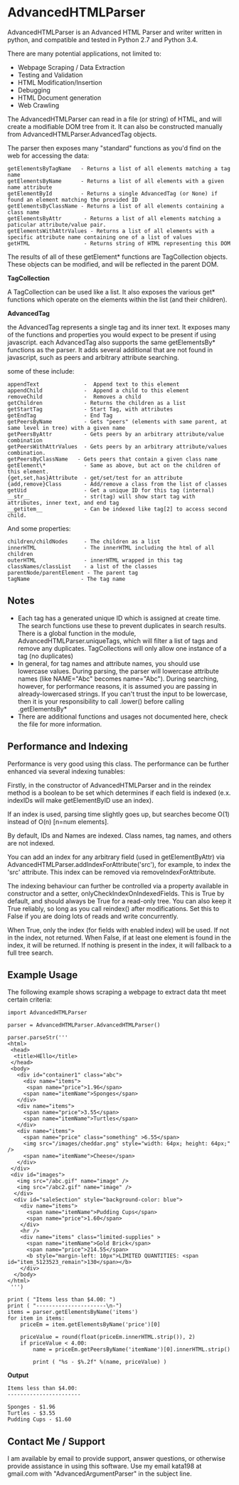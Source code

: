 
AdvancedHTMLParser
==================

AdvancedHTMLParser is an Advanced HTML Parser and writer written in python, and compatible and tested in Python 2.7 and Python 3.4.

There are many potential applications, not limited to:
 * Webpage Scraping / Data Extraction
 * Testing and Validation
 * HTML Modification/Insertion
 * Debugging
 * HTML Document generation
 * Web Crawling

The AdvancedHTMLParser can read in a file (or string) of HTML, and will create a modifiable DOM tree from it. It can also be constructed manually from AdvancedHTMLParser.AdvancedTag objects.

The parser then exposes many "standard" functions as you'd find on the web for accessing the data:

    getElementsByTagName   - Returns a list of all elements matching a tag name
    getElementsByName      - Returns a list of all elements with a given name attribute
    getElementById         - Returns a single AdvancedTag (or None) if found an element matching the provided ID
    getElementsByClassName - Returns a list of all elements containing a class name
    getElementsByAttr       - Returns a list of all elements matching a paticular attribute/value pair.
    getElementsWithAttrValues - Returns a list of all elements with a specific attribute name containing one of a list of values
    getHTML                 - Returns string of HTML representing this DOM

The results of all of these getElement\* functions are TagCollection objects. These objects can be modified, and will be reflected in the parent DOM.

**TagCollection**

A TagCollection can be used like a list. It also exposes the various get\* functions which operate on the elements within the list (and their children).

**AdvancedTag**

the AdvancedTag represents a single tag and its inner text. It exposes many of the functions and properties you would expect to be present if using javascript.
each AdvancedTag also supports the same getElementsBy\* functions as the parser. It adds several additional that are not found in javascript, such as peers and arbitrary attribute searching.

some of these include:

    appendText              -  Append text to this element
    appendChild             -  Append a child to this element
    removeChild             -  Removes a child
    getChildren             - Returns the children as a list
    getStartTag             - Start Tag, with attributes
    getEndTag               - End Tag
    getPeersByName          - Gets "peers" (elements with same parent, at same level in tree) with a given name
    getPeersByAttr          - Gets peers by an arbitrary attribute/value combination
    getPeersWithAttrValues  - Gets peers by an arbitrary attribute/values combination. 
    getPeersByClassName   - Gets peers that contain a given class name
    getElement\*            - Same as above, but act on the children of this element.
    {get,set,has}Attribute  - get/set/test for an attribute
    {add,remove}Class       - Add/remove a class from the list of classes
    getUid                  - Get a unique ID for this tag (internal)
    __str__                 - str(tag) will show start tag with attributes, inner text, and end tag
    __getitem__             - Can be indexed like tag[2] to access second child.

And some properties:

    children/childNodes     - The children as a list
    innerHTML               - The innerHTML including the html of all children
    outerHTML               - innerHTML wrapped in this tag
    classNames/classList    - a list of the classes
    parentNode/parentElement - The parent tag
    tagName                - The tag name


Notes
-----

* Each tag has a generated unique ID which is assigned at create time. The search functions use these to prevent duplicates in search results. There is a global function in the module, AdvancedHTMLParser.uniqueTags, which will filter a list of tags and remove any duplicates. TagCollections will only allow one instance of a tag (no duplicates)
* In general, for tag names and attribute names, you should use lowercase values. During parsing, the parser will lowercase attribute names (like NAME="Abc" becomes name="Abc"). During searching, however, for performance reasons, it is assumed you are passing in already-lowercased strings. If you can't trust the input to be lowercase, then it is your responsibility to call .lower() before calling .getElementsBy\*
* There are additional functions and usages not documented here, check the file for more information.

Performance and Indexing
------------------------

Performance is very good using this class. The performance can be further enhanced via several indexing tunables:

Firstly, in the constructor of AdvancedHTMLParser and in the reindex method is a boolean to be set which determines if each field is indexed (e.x. indexIDs will make getElementByID use an index).

If an index is used, parsing time slightly goes up, but searches become O(1) instead of O(n) [n=num elements].

By default, IDs and Names are indexed. Class names, tag names, and others are not indexed.

You can add an index for any arbitrary field (used in getElementByAttr) via AdvancedHTMLParser.addIndexForAttribute('src'), for example, to index the 'src' attribute. This index can be removed via removeIndexForAttribute.

The indexing behaviour can further be controlled via a property available in constructor and a setter, onlyCheckIndexOnIndexedFields. This is True by default, and should always be True for a read-only tree. You can also keep it True reliably, so long as you call reindex() after modifications. Set this to False if you are doing lots of reads and write concurrently.

When True, only the index (for fields with enabled index) will be used. If not in the index, not returned.
When False, if at least one element is found in the index, it will be returned. If nothing is present in the index, it will fallback to a full tree search.

Example Usage
-------------

The following example shows scraping a webpage to extract data tht meet certain criteria:

    import AdvancedHTMLParser
    
    parser = AdvancedHTMLParser.AdvancedHTMLParser()
    
    parser.parseStr('''
    <html>
     <head>
      <title>HEllo</title>
     </head>
     <body>
       <div id="container1" class="abc">
         <div name="items">
          <span name="price">1.96</span>
         <span name="itemName">Sponges</span>
       </div>
       <div name="items">
         <span name="price">3.55</span>
         <span name="itemName">Turtles</span>
       </div>
       <div name="items">
         <span name="price" class="something" >6.55</span>
         <img src="/images/cheddar.png" style="width: 64px; height: 64px;" />
         <span name="itemName">Cheese</span>
       </div>
     </div>
     <div id="images">
       <img src="/abc.gif" name="image" />
       <img src="/abc2.gif" name="image" />
      </div>
      <div id="saleSection" style="background-color: blue">
        <div name="items">
          <span name="itemName">Pudding Cups</span>
          <span name="price">1.60</span>
        </div>
        <hr />
        <div name="items" class="limited-supplies" >
          <span name="itemName">Gold Brick</span>
          <span name="price">214.55</span>
          <b style="margin-left: 10px">LIMITED QUANTITIES: <span id="item_5123523_remain">130</span></b>
        </div>
      </body>
    </html>
     ''')
    
    print ( "Items less than $4.00: ")
    print ( "----------------------\n-")
    items = parser.getElementsByName('items')
    for item in items:
        priceEm = item.getElementsByName('price')[0]
    
        priceValue = round(float(priceEm.innerHTML.strip()), 2)
        if priceValue < 4.00:
            name = priceEm.getPeersByName('itemName')[0].innerHTML.strip()
    
            print ( "%s - $%.2f" %(name, priceValue) )

**Output**

    Items less than $4.00:
    -----------------------

    Sponges - $1.96
    Turtles - $3.55
    Pudding Cups - $1.60


Contact Me / Support
--------------------

I am available by email to provide support, answer questions, or otherwise  provide assistance in using this software. Use my email kata198 at gmail.com with "AdvancedArgumentParser" in the subject line.


